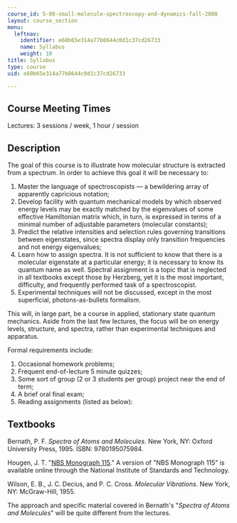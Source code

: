 ```yaml
---
course_id: 5-80-small-molecule-spectroscopy-and-dynamics-fall-2008
layout: course_section
menu:
  leftnav:
    identifier: e60b65e314a77b8644c0d1c37cd26733
    name: Syllabus
    weight: 10
title: Syllabus
type: course
uid: e60b65e314a77b8644c0d1c37cd26733

---
```


Course Meeting Times
--------------------

Lectures: 3 sessions / week, 1 hour / session

Description
-----------

The goal of this course is to illustrate how molecular structure is extracted from a spectrum. In order to achieve this goal it will be necessary to:

1.  Master the language of spectroscopists — a bewildering array of apparently capricious notation;
2.  Develop facility with quantum mechanical models by which observed energy levels may be exactly matched by the eigenvalues of some effective Hamiltonian matrix which, in turn, is expressed in terms of a minimal number of adjustable parameters (molecular constants);
3.  Predict the relative intensities and selection rules governing transitions between eigenstates, since spectra display only transition frequencies and not energy eigenvalues;
4.  Learn how to assign spectra. It is not sufficient to know that there is a molecular eigenstate at a particular energy; it is necessary to know its quantum name as well. Spectral assignment is a topic that is neglected in all textbooks except those by Herzberg, yet it is the most important, difficulty, and frequently performed task of a spectroscopist.
5.  Experimental techniques will not be discussed, except in the most superficial, photons-as-bullets formalism.

This will, in large part, be a course in applied, stationary state quantum mechanics. Aside from the last few lectures, the focus will be on energy levels, structure, and spectra, rather than experimental techniques and apparatus.

Formal requirements include:

1.  Occasional homework problems;
2.  Frequent end-of-lecture 5 minute quizzes;
3.  Some sort of group (2 or 3 students per group) project near the end of term;
4.  A brief oral final exam;
5.  Reading assignments (listed as below):

Textbooks
---------

Bernath, P. F. _Spectra of Atoms and Molecules_. New York, NY: Oxford University Press, 1995. ISBN: 9780195075984.

Hougen, J. T. "[NBS Monograph 115](http://www.physics.nist.gov/Pubs/Mono115/contents.html)." A version of "NBS Monograph 115" is available online through the National Institute of Standards and Technology.

Wilson, E. B., J. C. Decius, and P. C. Cross. _Molecular Vibrations_. New York, NY: McGraw-Hill, 1955.

The approach and specific material covered in Bernath's "_Spectra of Atoms and Molecules_" will be quite different from the lectures.